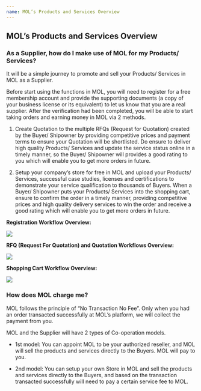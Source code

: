 ```yaml
---
name: MOL’s Products and Services Overview
---
```


## MOL’s Products and Services Overview

###  As a Supplier, how do I make use of MOL for my Products/ Services?
It will be a simple journey to promote and sell your Products/ Services in MOL as a Supplier.

Before start using the functions in MOL, you will need to register for a free membership account and provide the supporting documents (a copy of your business license or its equivalent) to let us know that you are a real supplier. After the verification had been completed, you will be able to start taking orders and earning money in MOL via 2 methods.

1.	Create Quotation to the multiple RFQs (Request for Quotation) created by the Buyer/ Shipowner by providing competitive prices and payment terms to ensure your Quotation will be shortlisted. Do ensure to deliver high quality Products/ Services and update the service status online in a timely manner, so the Buyer/ Shipowner will provides a good rating to you which will enable you to get more orders in future.

2.	Setup your company’s store for free in MOL and upload your Products/ Services, successful case studies, licenses and certifications to demonstrate your service qualification to thousands of Buyers. When a Buyer/ Shipowner puts your Products/ Services into the shopping cart, ensure to confirm the order in a timely manner, providing competitive prices and high quality delivery services to win the order and receive a good rating which will enable you to get more orders in future.

  **Registration Workflow Overview:**

  ![](https://bwec-file.oss-cn-hongkong.aliyuncs.com/cms/Registration_Workflow_Overview_Supplier.png)

  **RFQ (Request For Quotation) and Quotation Workflows Overview:**

  ![](https://bwec-file.oss-cn-hongkong.aliyuncs.com/cms/RFQ_and_Quotation_Workflows_Overview_Supplier.png)

  **Shopping Cart Workflow Overview:**

  ![](https://bwec-file.oss-cn-hongkong.aliyuncs.com/cms/Shopping_Cart_Workflow_Overview.png)

### How does MOL charge me?

MOL follows the principle of “No Transaction No Fee”. Only when you had an order transacted successfully at MOL’s platform, we will collect the payment from you.

MOL and the Supplier will have 2 types of Co-operation models. 

-	1st model: You can appoint MOL to be your authorized reseller, and MOL will sell the products and services directly to the Buyers. MOL will pay to you.

-	2nd model: You can setup your own Store in MOL and sell the products and services directly to the Buyers, and based on the transaction transacted successfully will need to pay a certain service fee to MOL.
